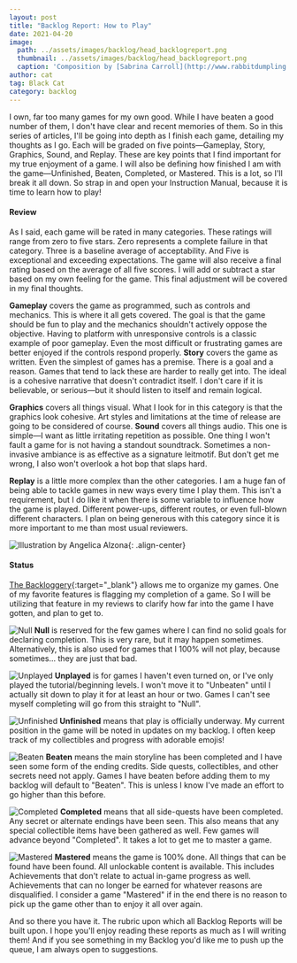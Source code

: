 ```yaml
---
layout: post
title: "Backlog Report: How to Play"
date: 2021-04-20
image:
  path: ../assets/images/backlog/head_backlogreport.png
  thumbnail: ../assets/images/backlog/head_backlogreport.png
  caption: 'Composition by [Sabrina Carroll](http://www.rabbitdumpling.net/)'
author: cat
tag: Black Cat
category: backlog
---
```


I own, far too many games for my own good. While I have beaten a good number of them, I don't have clear and recent memories of them. So in this series of articles, I'll be going into depth as I finish each game, detailing my thoughts as I go. Each will be graded on five points—Gameplay, Story, Graphics, Sound, and Replay. These are key points that I find important for my true enjoyment of a game. I will also be defining how finished I am with the game—Unfinished, Beaten, Completed, or Mastered. This is a lot, so I'll break it all down. So strap in and open your Instruction Manual, because it is time to learn how to play! 

<!--more-->

#### Review

As I said, each game will be rated in many categories. These ratings will range from zero to five stars. Zero represents a complete failure in that category. Three is a baseline average of acceptability. And Five is exceptional and exceeding expectations. The game will also receive a final rating based on the average of all five scores. I will add or subtract a star based on my own feeling for the game. This final adjustment will be covered in my final thoughts.

**Gameplay** covers the game as programmed, such as controls and mechanics. This is where it all gets covered. The goal is that the game should be fun to play and the mechanics shouldn't actively oppose the objective. Having to platform with unresponsive controls is a classic example of poor gameplay. Even the most difficult or frustrating games are better enjoyed if the controls respond properly. **Story** covers the game as written. Even the simplest of games has a premise. There is a goal and a reason. Games that tend to lack these are harder to really get into. The ideal is a cohesive narrative that doesn't contradict itself. I don't care if it is believable, or serious—but it should listen to itself and remain logical.

**Graphics** covers all things visual. What I look for in this category is that the graphics look cohesive. Art styles and limitations at the time of release are going to be considered of course. **Sound** covers all things audio. This one is simple—I want as little irritating repetition as possible. One thing I won't fault a game for is not having a standout soundtrack. Sometimes a non-invasive ambiance is as effective as a signature leitmotif. But don't get me wrong, I also won't overlook a hot bop that slaps hard.

**Replay** is a little more complex than the other categories. I am a huge fan of being able to tackle games in new ways every time I play them. This isn't a requirement, but I do like it when there is some variable to influence how the game is played. Different power-ups, different routes, or even full-blown different characters. I plan on being generous with this category since it is more important to me than most usual reviewers.

![Illustration by Angelica Alzona]({{site.images}}/project/backlog-report.png){: .align-center}

#### Status

[The Backloggery](https://backloggery.com/){:target="_blank"} allows me to organize my games. One of my favorite features is flagging my completion of a game. So I will be utilizing that feature in my reviews to clarify how far into the game I have gotten, and plan to get to.

![Null]({{site.images}}/backlog/null.gif) **Null** is reserved for the few games where I can find no solid goals for declaring completion. This is very rare, but it may happen sometimes. Alternatively, this is also used for games that I 100% will not play, because sometimes... they are just that bad.

![Unplayed]({{site.images}}/backlog/unplayed.gif) **Unplayed** is for games I haven't even turned on, or I've only played the tutorial/beginning levels. I won't move it to "Unbeaten" until I actually sit down to play it for at least an hour or two. Games I can't see myself completing will go from this straight to "Null".

![Unfinished]({{site.images}}/backlog/unfinished.gif) **Unfinished** means that play is officially underway. My current position in the game will be noted in updates on my backlog. I often keep track of my collectibles and progress with adorable emojis!

![Beaten]({{site.images}}/backlog/beaten.gif) **Beaten** means the main storyline has been completed and I have seen some form of the ending credits. Side quests, collectibles, and other secrets need not apply. Games I have beaten before adding them to my backlog will default to "Beaten". This is unless I know I've made an effort to go higher than this before.

![Completed]({{site.images}}/backlog/completed.gif) **Completed** means that all side-quests have been completed. Any secret or alternate endings have been seen. This also means that any special collectible items have been gathered as well. Few games will advance beyond "Completed". It takes a lot to get me to master a game.

![Mastered]({{site.images}}/backlog/mastered.gif) **Mastered** means the game is 100% done. All things that can be found have been found. All unlockable content is available. This includes Achievements that don't relate to actual in-game progress as well. Achievements that can no longer be earned for whatever reasons are disqualified. I consider a game "Mastered" if in the end there is no reason to pick up the game other than to enjoy it all over again.

And so there you have it. The rubric upon which all Backlog Reports will be built upon. I hope you'll enjoy reading these reports as much as I will writing them! And if you see something in my Backlog you'd like me to push up the queue, I am always open to suggestions.